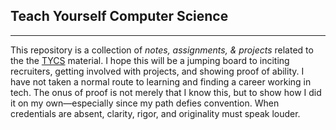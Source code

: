 ## Teach Yourself Computer Science

---

This repository is a collection of _notes, assignments, & projects_ related to the the [TYCS](https://teachyourselfcs.com/) material. I hope this will be a jumping board to inciting recruiters, getting involved with projects, and showing proof of ability. I have not taken a normal route to learning and finding a career working in tech. The onus of proof is not merely that I know this, but to show how I did it on my own—especially since my path defies convention. When credentials are absent, clarity, rigor, and originality must speak louder.


